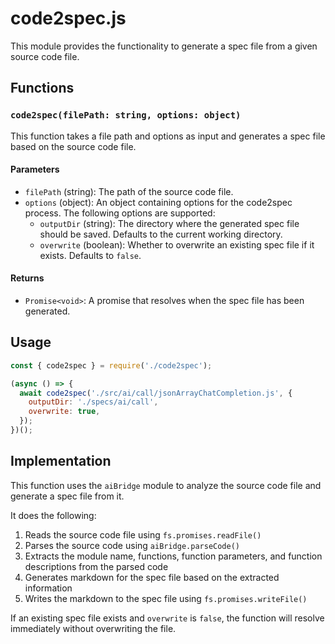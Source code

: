 # code2spec.js

This module provides the functionality to generate a spec file from a given source code file.

## Functions

### `code2spec(filePath: string, options: object)`

This function takes a file path and options as input and generates a spec file based on the source code file.

#### Parameters

- `filePath` (string): The path of the source code file.
- `options` (object): An object containing options for the code2spec process. The following options are supported:
  - `outputDir` (string): The directory where the generated spec file should be saved. Defaults to the current working directory.
  - `overwrite` (boolean): Whether to overwrite an existing spec file if it exists. Defaults to `false`.

#### Returns

- `Promise<void>`: A promise that resolves when the spec file has been generated.

## Usage

```javascript
const { code2spec } = require('./code2spec');

(async () => {
  await code2spec('./src/ai/call/jsonArrayChatCompletion.js', {
    outputDir: './specs/ai/call',
    overwrite: true,
  });
})();
```

## Implementation

This function uses the `aiBridge` module to analyze the source code file and generate a spec file from it.

It does the following:

1. Reads the source code file using `fs.promises.readFile()`
2. Parses the source code using `aiBridge.parseCode()`
3. Extracts the module name, functions, function parameters, and function descriptions from the parsed code
4. Generates markdown for the spec file based on the extracted information
5. Writes the markdown to the spec file using `fs.promises.writeFile()`

If an existing spec file exists and `overwrite` is `false`, the function will resolve immediately without overwriting the file.